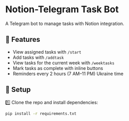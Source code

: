 # Notion-Telegram Task Bot

A Telegram bot to manage tasks with Notion integration.

## 🚀 Features
- View assigned tasks with `/start`
- Add tasks with `/addtask`
- View tasks for the current week with `/weektasks`
- Mark tasks as complete with inline buttons
- Reminders every 2 hours (7 AM–11 PM) Ukraine time

## 📂 Setup
1️⃣ Clone the repo and install dependencies:
```bash
pip install -r requirements.txt
